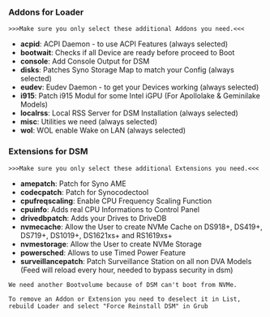 ### Addons for Loader

`>>>Make sure you only select these additional Addons you need.<<<`

* **acpid**: ACPI Daemon - to use ACPI Features (always selected)
* **bootwait**: Checks if all Device are ready before proceed to Boot
* **console**: Add Console Output for DSM
* **disks**: Patches Syno Storage Map to match your Config (always selected)
* **eudev**: Eudev Daemon - to get your Devices working (always selected)
* **i915**: Patch i915 Modul for some Intel iGPU (For Apollolake & Geminilake Models)
* **localrss**: Local RSS Server for DSM Installation (always selected)
* **misc**: Utilities we need (always selected)
* **wol**: WOL enable Wake on LAN (always selected)

### Extensions for DSM

`>>>Make sure you only select these additional Extensions you need.<<<`

* **amepatch**: Patch for Syno AME
* **codecpatch**: Patch for Synocodectool
* **cpufreqscaling**: Enable CPU Frequency Scaling Function
* **cpuinfo**: Adds real CPU Informations to Control Panel
* **drivedbpatch**: Adds your Drives to DriveDB
* **nvmecache**: Allow the User to create NVMe Cache on DS918+, DS419+, DS719+, DS1019+, DS1621xs+ and RS1619xs+
* **nvmestorage**: Allow the User to create NVMe Storage
* **powersched**: Allows to use Timed Power Feature
* **surveillancepatch**: Patch Surveillance Station on all non DVA Models (Feed will reload every hour, needed to bypass security in dsm)

`We need another Bootvolume because of DSM can't boot from NVMe.`

`To remove an Addon or Extension you need to deselect it in List, rebuild Loader and select "Force Reinstall DSM" in Grub`